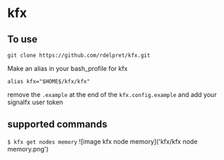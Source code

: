 # kfx

## To use
`git clone https://github.com/rdelpret/kfx.git`

Make an alias in your bash_profile for kfx

`alias kfx="$HOME$/kfx/kfx"`

remove the `.example` at the end of the `kfx.config.example` and add your signalfx user token

## supported commands

`$ kfx get nodes memory`
![image kfx node memory]('kfx/kfx node memory.png')
      
